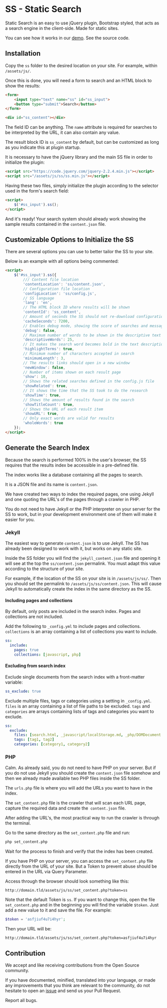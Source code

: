 # SS - Static Search

Static Search is an easy to use jQuery plugin, Bootstrap styled, that acts as a search engine in the client-side. Made for static sites.

You can see how it works in our [demo](https://static-search.github.io). See the source code.

## Installation

Copy the `ss` folder to the desired location on your site. For example, within `/assets/js/`.

Once this is done, you will need a form to search and an HTML block to show the results:

```html
<form>
    <input type="text" name="ss" id="ss_input">
    <button type="submit">Search</button>
</form>

<div id="ss_content"></div>
```

The field ID can be anything. The `name` attribute is required for searches to be interpreted by the URL, it can also contain any value.

The result block ID is `ss_content` by default, but can be customized as long as you indicate this at plugin startup.

It is necessary to have the jQuery library and the main SS file in order to initialize the plugin:

```html
<script src="https://code.jquery.com/jquery-2.2.4.min.js"></script>
<script src="/assets/js/ss/ss.min.js"></script>
```

Having these two files, simply initialize the plugin according to the selector used in the form's search field:

```html
<script>
    $('#ss_input').ss();
</script>
```

And it's ready! Your search system should already work showing the sample results contained in the `content.json` file.

## Customizable Options to Initialize the SS

There are several options you can use to better tailor the SS to your site.

Below is an example with all options being commented:

```html
<script>
    $('#ss_input').ss({
        /// Content file location
        'contentLocation': 'ss/content.json',
        // Configuration file location
        'configLocation': 'ss/config.js',
        // SS language
        'lang': 'en',
        // The HTML block ID where results will be shown
        'contentId': 'ss_content',
        // Amount of seconds the SS should not re-download configuration, language, and content files
        'cacheSeconds': 7200,
        // Enables debug mode, showing the score of searches and messages in the browser console
        'debug': false,
        // Maximum number of words to be shown in the descriptive text of each item of results
        'descriptiveWords': 25,
        // It makes the search word becomes bold in the text description of each item of the results
        'highlightTerms': true,
        // Minimum number of characters accepted in search
        'minimumLength': 3,
        // The results links should open in a new window
        'newWindow': false,
        // Number of items shown on each result page
        'show': 10,
        // Shows the related searches defined in the config.js file
        'showRelated': true,
        // It shows the time that the SS took to do the research
        'showTime': true,
        // Shows the amount of results found in the search
        'showTitleCount': true,
        // Shows the URL of each result item
        'showURL': true,
        // Only exact words are valid for results
        'wholeWords': true
    });
</script>
```

## Generate the Search Index

Because the search is performed 100% in the user's browser, the SS requires that the results index be accessible in a pre-defined file.

The index works like a database containing all the pages to search.

It is a JSON file and its name is `content.json`.

We have created two ways to index the required pages, one using Jekyll and one quoting the URL's of the pages through a crawler in PHP.

You do not need to have Jekyll or the PHP interpreter on your server for the SS to work, but in your development environment one of them will make it easier for you.

### Jekyll

The easiest way to generate `content.json` is to use Jekyll. The SS has already been designed to work with it, but works on any static site.

Inside the SS folder you will find the `jekyll_content.json` file and opening it will see at the top the `ss/content.json` permalink. You must adapt this value according to the structure of your site.

For example, if the location of the SS on your site is in `/assets/js/ss/`. Then you should set the permalink to `/assets/js/ss/content.json`. This will cause Jekyll to automatically create the index in the same directory as the SS.

#### Including pages and collections

By default, only posts are included in the search index. Pages and collections are not included.

Add the following to `_config.yml` to include pages and collections. `collections` is an array containing a list of collections you want to include.

```yml
ss:
  include:
    pages: true
    collections: [javascript, php]
```

#### Excluding from search index

Exclude single documents from the search index with a front-matter variable:

```yml
ss_exclude: true
```

Exclude multiple files, tags or categories using a setting in `_config.yml`. `files` is an array containing a list of file paths to be excluded. `tags` and `categories` are arrays containing lists of tags and categories you want to exclude.

```yml
ss:
  exclude:
    files: [search.html, _javascript/localStorage.md, _php/DOMDocument.md]
    tags: [tag1, tag2]
    categories: [category1, category2]
```

### PHP

Calm. As already said, you do not need to have PHP on your server. But if you do not use Jekyll you should create the `content.json` file somehow and then we already made available two PHP files inside the SS folder.

The `urls.php` file is where you will add the URLs you want to have in the index.

The `set_content.php` file is the crawler that will scan each URL page, capture the required data and create the` content.json` file.

After adding the URL's, the most practical way to run the crawler is through the terminal.

Go to the same directory as the `set_content.php` file and run:

```sh
php set_content.php
```

Wait for the process to finish and verify that the index has been created.

If you have PHP on your server, you can access the `set_content.php` file directly from the URL of your site. But a Token to prevent abuse should be entered in the URL via Query Parameter.

Access through the browser should look something like this:

```
http://domain.tld/assets/js/ss/set_content.php?token=ss
```

Note that the default Token is `ss`. If you want to change this, open the file `set_content.php` and in the beginning you will find the variable `$token`. Just add a new value to it and save the file. For example:

```php
$token = 'asfjiuf4u7i4hyr';
```

Then your URL will be:

```
http://domain.tld/assets/js/ss/set_content.php?token=asfjiuf4u7i4hyr
```

## Contribution

We accept and like receiving contributions from the Open Source community.

If you have documented, minified, translated into your language, or made any improvements that you think are relevant to the community, do not hesitate to open an [issue](https://github.com/static-search/ss/issues) and send us your Pull Request.

Report all bugs.
